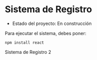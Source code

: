 <h1> Sistema de Registro</h1>

- Estado del proyecto: En construcción 

Para ejecutar el sistema, debes poner:

```npm install react```

Sistema de Registro 2
